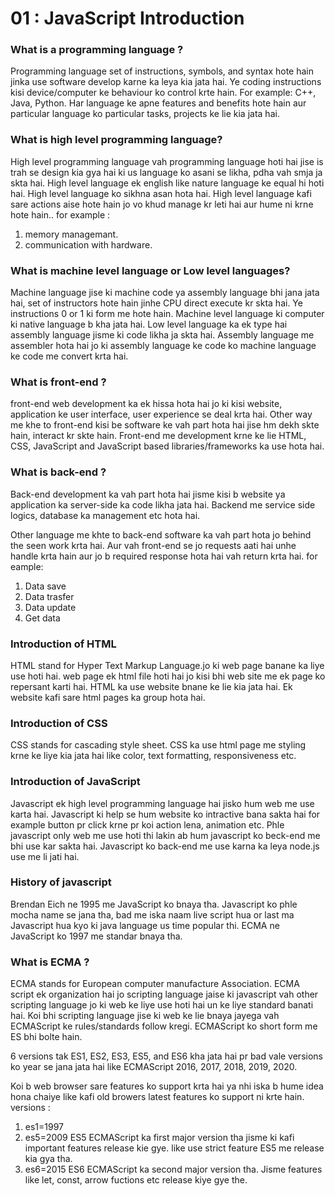 # 01 : JavaScript Introduction

### What is a programming language ?

Programming language set of instructions, symbols, and syntax hote hain jinka use software develop karne ka leya kia jata hai. Ye coding instructions kisi device/computer ke behaviour ko control krte hain. For example: C++, Java, Python. Har language ke apne features and benefits hote hain aur particular language ko particular tasks, projects ke lie kia jata hai.

### What is high level programming language?

High level programming language vah programming language hoti hai jise is trah se design kia gya hai ki us language ko asani se likha, pdha vah smja ja skta hai. High level language ek english like nature language ke equal hi hoti hai. High level language ko sikhna asan hota hai. High level language kafi sare actions aise hote hain jo vo khud manage kr leti hai aur hume ni krne hote hain.. for example :

1. memory managemant.
2. communication with hardware.

### What is machine level language or Low level languages?

Machine language jise ki machine code ya assembly language bhi jana jata hai, set of instructors hote hain jinhe CPU direct execute kr skta hai. Ye instructions 0 or 1 ki form me hote hain. Machine level language ki computer ki native language b kha jata hai. Low level language ka ek type hai assembly language jisme ki code likha ja skta hai. Assembly language me assembler hota hai jo ki assembly language ke code ko machine language ke code me convert krta hai.

### What is front-end ?

front-end web development ka ek hissa hota hai jo ki kisi website, application ke user interface, user experience se deal krta hai. Other way me khe to front-end kisi be software ke vah part hota hai jise hm dekh skte hain, interact kr skte hain. Front-end me development krne ke lie HTML, CSS, JavaScript and JavaScript based libraries/frameworks ka use hota hai.

### What is back-end ?

Back-end development ka vah part hota hai jisme kisi b website ya application ka server-side ka code likha jata hai. Backend me service side logics, database ka management etc hota hai.

Other language me khte to back-end software ka vah part hota jo behind the seen work krta hai. Aur vah front-end se jo requests aati hai unhe handle krta hain aur jo b required response hota hai vah return krta hai.
for eample:

1. Data save
2. Data trasfer
3. Data update
4. Get data

### Introduction of HTML

HTML stand for Hyper Text Markup Language.jo ki web page banane ka liye use hoti
hai. web page ek html file hoti hai jo kisi bhi web site me ek page ko repersant
karti hai. HTML ka use website bnane ke lie kia jata hai. Ek website kafi sare html pages ka group hota hai.

### Introduction of CSS

CSS stands for cascading style sheet. CSS ka use html page me styling krne ke liye kia jata hai like color, text formatting, responsiveness etc.

### Introduction of JavaScript

Javascript ek high level programming language hai jisko hum web me use karta hai. Javascript ki help se hum website ko intractive bana sakta hai for example button pr click krne pr koi action lena, animation etc. Phle javascript only web me use hoti thi lakin ab hum javascript ko beck-end me bhi use kar sakta hai. Javascript ko back-end me use karna ka leya node.js use me li jati hai.

### History of javascript

Brendan Eich ne 1995 me JavaScript ko bnaya tha. Javascript ko phle mocha name se jana tha, bad me iska naam live script hua or last ma Javascript hua kyo ki java language us time popular thi. ECMA ne JavaScript ko 1997 me standar bnaya tha.

### What is ECMA ?

ECMA stands for European computer manufacture Association. ECMA script ek organization hai jo scripting language jaise ki javascript vah other scripting language jo ki web ke liye use hoti hai un ke liye standard banati hai. Koi bhi scripting language jise ki web ke lie bnaya jayega vah ECMAScript ke rules/standards follow kregi. ECMAScript ko short form me ES bhi bolte hain.

6 versions tak ES1, ES2, ES3, ES5, and ES6 kha jata hai pr bad vale versions ko year se jana jata hai like ECMAScript 2016, 2017, 2018, 2019, 2020.

Koi b web browser sare features ko support krta hai ya nhi iska b hume idea hona chaiye like kafi old browers latest features ko support ni krte hain.
versions :

1. es1=1997
2. es5=2009 ES5 ECMAScript ka first major version tha jisme ki kafi important features release kie gye. like use strict feature ES5 me release kia gya tha.
3. es6=2015 ES6 ECMAScript ka second major version tha. Jisme features like let, const, arrow fuctions etc release kiye gye the.
